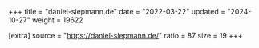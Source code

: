 +++
title = "daniel-siepmann.de"
date = "2022-03-22"
updated = "2024-10-27"
weight = 19622

[extra]
source = "https://daniel-siepmann.de/"
ratio = 87
size = 19
+++
